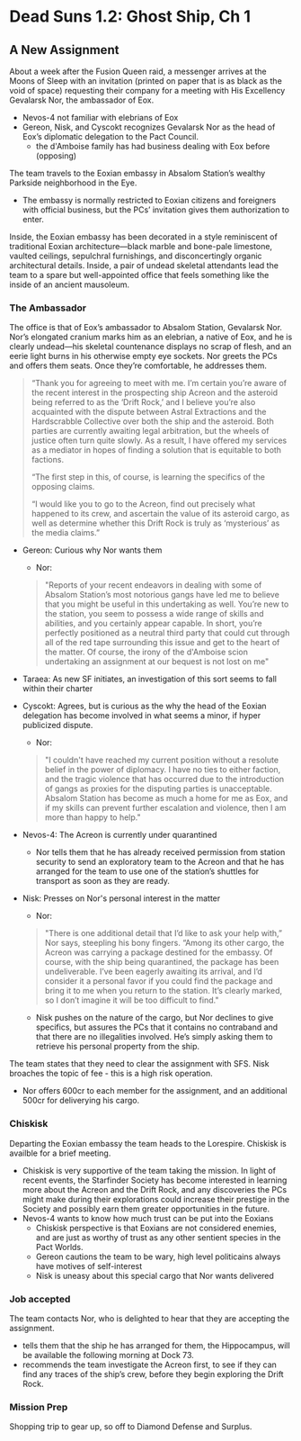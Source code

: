 # Dead Suns 1.2: Ghost Ship, Ch 1

## A New Assignment

About a week after the Fusion Queen raid, a messenger arrives at the Moons of Sleep with an invitation (printed on paper that is as black as the void of space) requesting their company for a meeting with His Excellency Gevalarsk Nor, the ambassador of Eox.

- Nevos-4 not familiar with elebrians of Eox
- Gereon, Nisk, and Cyscokt recognizes Gevalarsk Nor as the head of Eox’s diplomatic delegation to the Pact Council.
  - the d'Amboise family has had business dealing with Eox before (opposing)

The team travels to the Eoxian embassy in Absalom Station’s wealthy Parkside neighborhood in the Eye.
- The embassy is normally restricted to Eoxian citizens and foreigners with official business, but the PCs’ invitation gives them authorization to enter.

Inside, the Eoxian embassy has been decorated in a style reminiscent of traditional Eoxian architecture—black marble and bone-pale limestone, vaulted ceilings, sepulchral furnishings, and disconcertingly organic architectural details. Inside, a pair of undead skeletal attendants lead the team to a spare but well-appointed office that feels something like the inside of an ancient mausoleum.

### The Ambassador

The office is that of Eox’s ambassador to Absalom Station, Gevalarsk Nor. Nor’s elongated cranium marks him as an elebrian, a native of Eox, and he is clearly undead—his skeletal countenance displays no scrap of flesh, and an eerie light burns in his otherwise empty eye sockets. Nor greets the PCs and offers them seats. Once they’re comfortable, he addresses them.

>  “Thank you for agreeing to meet with me. I’m certain you’re aware of the recent interest in the prospecting ship Acreon and the asteroid being referred to as the ‘Drift Rock,’ and I believe you’re also acquainted with the dispute between Astral Extractions and the Hardscrabble Collective over both the ship and the asteroid. Both parties are currently awaiting legal arbitration, but the wheels of justice often turn quite slowly. As a result, I have offered my services as a mediator in hopes of finding a solution that is equitable to both factions.
>
>“The first step in this, of course, is learning the specifics of the opposing claims.
>
>“I would like you to go to the Acreon, find out precisely what happened to its crew, and ascertain the value of its asteroid cargo, as well as determine whether this Drift Rock is truly as ‘mysterious’ as the media claims.”

- Gereon: Curious why Nor wants them
  - Nor:
  >"Reports of your recent endeavors in dealing with some of Absalom Station’s most notorious gangs have led me to believe that you might be useful in this undertaking as well. You’re new to the station, you seem to possess a wide range of skills and abilities, and you certainly appear capable. In short, you’re perfectly positioned as a neutral third party that could cut through all of the red tape surrounding this issue and get to the heart of the matter. Of course, the irony of the d'Amboise scion undertaking an assignment at our bequest is not lost on me"

- Taraea: As new SF initiates, an investigation of this sort seems to fall within their charter
- Cyscokt: Agrees, but is curious as the why the head of the Eoxian delegation has become involved in what seems a minor, if hyper publicized dispute.
  - Nor:
  >"I couldn't have reached my current position without a resolute belief in the power of diplomacy. I have no ties to either faction, and the tragic violence that has occurred due to the introduction of gangs as proxies for the disputing parties is unacceptable. Absalom Station has become as much a home for me as Eox, and if my skills can prevent further escalation and violence, then I am more than happy to help."

- Nevos-4: The Acreon is currently under quarantined
  - Nor tells them that he has already received permission from station security to send an exploratory team to the Acreon and that he has arranged for the team to use one of the station’s shuttles for transport as soon as they are ready.

- Nisk: Presses on Nor's personal interest in the matter
  - Nor:
  >"There is one additional detail that I’d like to ask your help with,” Nor says, steepling his bony fingers. “Among its other cargo, the Acreon was carrying a package destined for the embassy. Of course, with the ship being quarantined, the package has been undeliverable. I’ve been eagerly awaiting its arrival, and I’d consider it a personal favor if you could find the package and bring it to me when you return to the station. It’s clearly marked, so I don’t imagine it will be too difficult to find."
  - Nisk pushes on the nature of the cargo, but Nor declines to give specifics, but assures the PCs that it contains no contraband and that there are no illegalities involved. He’s simply asking them to retrieve his personal property from the ship.

The team states that they need to clear the assignment with SFS. Nisk broaches the topic of fee - this is a high risk operation.

- Nor offers 600cr to each member for the assignment, and an additional 500cr for deliverying his cargo.

### Chiskisk

Departing the Eoxian embassy the team heads to the Lorespire. Chiskisk is availble for a brief meeting.

- Chiskisk is very supportive of the team taking the mission. In light of recent events, the Starfinder Society has become interested in learning more about the Acreon and the Drift Rock, and any discoveries the PCs might make during their explorations could increase their prestige in the Society and possibly earn them greater opportunities in the future.
- Nevos-4 wants to know how much trust can be put into the Eoxians
  - Chiskisk perspective is that Eoxians are not considered enemies, and are just as worthy of trust as any other sentient species in the Pact Worlds.
  - Gereon cautions the team to be wary, high level politicains always have motives of self-interest
  - Nisk is uneasy about this special cargo that Nor wants delivered

### Job accepted

The team contacts Nor, who is delighted to hear that they are accepting the assignment.
- tells them that the ship he has arranged for them, the Hippocampus, will be available the following morning at Dock 73.
- recommends the team investigate the Acreon first, to see if they can find any traces of the ship’s crew, before they begin exploring the Drift Rock.

### Mission Prep

Shopping trip to gear up, so off to Diamond Defense and Surplus.
